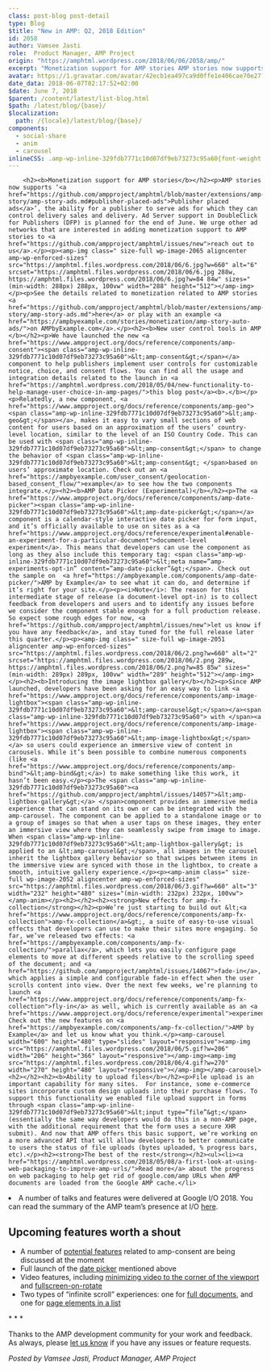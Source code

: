 ```yaml
---
class: post-blog post-detail
type: Blog
$title: "New in AMP: Q2, 2018 Edition"
id: 2058
author: Vamsee Jasti
role:  Product Manager, AMP Project
origin: "https://amphtml.wordpress.com/2018/06/06/2058/amp/"
excerpt: "Monetization support for AMP stories AMP stories now supports ‘Publisher placed ads’, the ability for a publisher to serve ads for which they can control delivery sales and delivery. Ad Server support in DoubleClick for Publishers (DFP) is planned for the end of June. We urge other ad networks that are interested in adding monetization [&#8230;]"
avatar: https://1.gravatar.com/avatar/42ecb1ea497ca9d0ffe1e406cae70e27?s=96&d=identicon&r=G
date_data: 2018-06-07T02:17:52+02:00
$date: June 7, 2018
$parent: /content/latest/list-blog.html
$path: /latest/blog/{base}/
$localization:
  path: /{locale}/latest/blog/{base}/
components:
  - social-share
  - anim
  - carousel
inlineCSS: .amp-wp-inline-329fdb7771c10d07df9eb73273c95a60{font-weight:400;}.amp-wp-inline-a6ec8840dd8107f0c4f9cbd7d00cece0{text-align:center;}
---
```


<div class="amp-wp-article-content">

		<h2><b>Monetization support for AMP stories</b></h2><p>AMP stories now supports ‘<a href="https://github.com/ampproject/amphtml/blob/master/extensions/amp-story/amp-story-ads.md#publisher-placed-ads">Publisher placed ads</a>’, the ability for a publisher to serve ads for which they can control delivery sales and delivery. Ad Server support in DoubleClick for Publishers (DFP) is planned for the end of June. We urge other ad networks that are interested in adding monetization support to AMP stories to <a href="https://github.com/ampproject/amphtml/issues/new">reach out to us</a>.</p><p><amp-img class=" size-full wp-image-2065 aligncenter amp-wp-enforced-sizes" src="https://amphtml.files.wordpress.com/2018/06/6.jpg?w=660" alt="6" srcset="https://amphtml.files.wordpress.com/2018/06/6.jpg 288w, https://amphtml.files.wordpress.com/2018/06/6.jpg?w=84 84w" sizes="(min-width: 288px) 288px, 100vw" width="288" height="512"></amp-img></p><p>See the details related to monetization related to AMP stories <a href="https://github.com/ampproject/amphtml/blob/master/extensions/amp-story/amp-story-ads.md">here</a> or play with an example <a href="https://ampbyexample.com/stories/monetization/amp-story-auto-ads/">on AMPbyExample.com</a>.</p><h2><b>New user control tools in AMP </b></h2><p>We have launched the new <a href="https://www.ampproject.org/docs/reference/components/amp-consent"><span class="amp-wp-inline-329fdb7771c10d07df9eb73273c95a60">&lt;amp-consent&gt;</span></a> component to help publishers implement user controls for customizable notice, choice, and consent flows. You can find all the usage and integration details related to the launch in <a href="https://amphtml.wordpress.com/2018/05/04/new-functionality-to-help-manage-user-choice-in-amp-pages/">this blog post</a><b>.</b></p><p>Relatedly, a new component, <a href="https://www.ampproject.org/docs/reference/components/amp-geo"><span class="amp-wp-inline-329fdb7771c10d07df9eb73273c95a60">&lt;amp-geo&gt;</span></a>, makes it easy to vary small sections of web content for users based on an approximation of the users’ country-level location, similar to the level of an ISO Country Code. This can be used with <span class="amp-wp-inline-329fdb7771c10d07df9eb73273c95a60">&lt;amp-consent&gt;</span> to change the behavior of <span class="amp-wp-inline-329fdb7771c10d07df9eb73273c95a60">&lt;amp-consent&gt; </span>based on users’ approximate location. Check out an <a href="https://ampbyexample.com/user_consent/geolocation-based_consent_flow/">example</a> to see how the two components integrate.</p><h2><b>AMP Date Picker (Experimental)</b></h2><p>The <a href="https://www.ampproject.org/docs/reference/components/amp-date-picker"><span class="amp-wp-inline-329fdb7771c10d07df9eb73273c95a60">&lt;amp-date-picker&gt;</span></a> component is a calendar-style interactive date picker for form input, and it’s officially available to use on sites as a <a href="https://www.ampproject.org/docs/reference/experimental#enable-an-experiment-for-a-particular-document">document-level experiment</a>. This means that developers can use the component as long as they also include this temporary tag: <span class="amp-wp-inline-329fdb7771c10d07df9eb73273c95a60">&lt;meta name=”amp-experiments-opt-in” content=”amp-date-picker”&gt;</span>. Check out the sample on  <a href="https://ampbyexample.com/components/amp-date-picker/">AMP by Example</a> to see what it can do, and determine if it’s right for your site.</p><p><i>Note</i>: The reason for this intermediate stage of release (a document-level opt-in) is to collect feedback from developers and users and to identify any issues before we consider the component stable enough for a full production release. So expect some rough edges for now, <a href="https://github.com/ampproject/amphtml/issues/new">let us know if you have any feedback</a>, and stay tuned for the full release later this quarter.</p><p><amp-img class=" size-full wp-image-2051 aligncenter amp-wp-enforced-sizes" src="https://amphtml.files.wordpress.com/2018/06/2.png?w=660" alt="2" srcset="https://amphtml.files.wordpress.com/2018/06/2.png 289w, https://amphtml.files.wordpress.com/2018/06/2.png?w=85 85w" sizes="(min-width: 289px) 289px, 100vw" width="289" height="512"></amp-img></p><h2><b>Introducing the image lightbox gallery</b></h2><p>Since AMP launched, developers have been asking for an easy way to link <a href="https://www.ampproject.org/docs/reference/components/amp-image-lightbox"><span class="amp-wp-inline-329fdb7771c10d07df9eb73273c95a60">&lt;amp-carousel&gt;</span></a><span class="amp-wp-inline-329fdb7771c10d07df9eb73273c95a60"> with </span><a href="https://www.ampproject.org/docs/reference/components/amp-image-lightbox"><span class="amp-wp-inline-329fdb7771c10d07df9eb73273c95a60">&lt;amp-image-lightbox&gt;</span></a> so users could experience an immersive view of content in carousels. While it’s been possible to combine numerous components (like <a href="https://www.ampproject.org/docs/reference/components/amp-bind">&lt;amp-bind&gt;</a>) to make something like this work, it hasn’t been easy.</p><p>The <span class="amp-wp-inline-329fdb7771c10d07df9eb73273c95a60"><a href="https://github.com/ampproject/amphtml/issues/14057">&lt;amp-lightbox-gallery&gt;</a> </span>component provides an immersive media experience that can stand on its own or can be integrated with the amp-carousel. The component can be applied to a standalone image or to a group of images so that when a user taps on these images, they enter an immersive view where they can seamlessly swipe from image to image. When <span class="amp-wp-inline-329fdb7771c10d07df9eb73273c95a60">&lt;amp-lightbox-gallery&gt; is applied to an &lt;amp-carousel&gt;</span>, all images in the carousel inherit the lightbox gallery behavior so that swipes between items in the immersive view are synced with those in the lightbox, to create a smooth, intuitive gallery experience.</p><p><amp-anim class=" size-full wp-image-2052 aligncenter amp-wp-enforced-sizes" src="https://amphtml.files.wordpress.com/2018/06/3.gif?w=660" alt="3" width="232" height="480" sizes="(min-width: 232px) 232px, 100vw"></amp-anim></p><h2></h2><h2><strong>New effects for amp-fx-collection</strong></h2><p>We’re just starting to build out &lt;<a href="https://www.ampproject.org/docs/reference/components/amp-fx-collection">amp-fx-collection</a>&gt;, a suite of easy-to-use visual effects that developers can use to make their sites more engaging. So far, we’ve released two effects: <a href="https://ampbyexample.com/components/amp-fx-collection/">parallax</a>, which lets you easily configure page elements to move at different speeds relative to the scrolling speed of the document; and <a href="https://github.com/ampproject/amphtml/issues/14067">fade-in</a>, which applies a simple and configurable fade-in effect when the user scrolls content into view. Over the next few weeks, we’re planning to launch <a href="https://www.ampproject.org/docs/reference/components/amp-fx-collection">fly-in</a> as well, which is currently available as an <a href="https://www.ampproject.org/docs/reference/experimental">experiment</a>. Check out the new features on <a href="https://ampbyexample.com/components/amp-fx-collection/">AMP by Example</a> and let us know what you think.</p><amp-carousel width="600" height="480" type="slides" layout="responsive"><amp-img src="https://amphtml.files.wordpress.com/2018/06/5.gif?w=206" width="206" height="366" layout="responsive"></amp-img><amp-img src="https://amphtml.files.wordpress.com/2018/06/4.gif?w=270" width="270" height="480" layout="responsive"></amp-img></amp-carousel><h2></h2><h2><b>Ability to upload files</b></h2><p>File upload is an important capability for many sites.  For instance, some e-commerce sites incorporate custom design uploads into their purchase flows. To support this functionality we enabled file upload support in forms through <span class="amp-wp-inline-329fdb7771c10d07df9eb73273c95a60">&lt;input type=”file”&gt;</span>(essentially the same way developers would do this in a non-AMP page, with the additional requirement that the form uses a secure XHR submit). And now that AMP offers this basic support, we’re working on a more advanced API that will allow developers to better communicate to users the status of file uploads (bytes uploaded, % progress bars, etc).</p><h2><strong>The best of the rest</strong></h2><ul><li><a href="https://amphtml.wordpress.com/2018/05/08/a-first-look-at-using-web-packaging-to-improve-amp-urls/">Read more</a> about the progress on web packaging to help get rid of google.com/amp URLs when AMP documents are loaded from the Google AMP cache.</li>
<li>A number of talks and features were delivered at Google I/O 2018. You can read the summary of the AMP team’s presence at I/O <a href="https://amphtml.wordpress.com/2018/05/08/google-io-2018/">here</a>.</li>
</ul><h2><strong>Upcoming features worth a shout</strong></h2><ul><li>A number of <a href="https://github.com/ampproject/amphtml/issues/13716#issuecomment-382474345"><span class="amp-wp-inline-329fdb7771c10d07df9eb73273c95a60">potential features</span></a> related to amp-consent are being discussed at the moment</li>
<li>Full launch of the <a href="https://github.com/ampproject/amphtml/issues/6469"><span class="amp-wp-inline-329fdb7771c10d07df9eb73273c95a60">date picker</span></a> mentioned above</li>
<li>Video features, including <a href="https://github.com/ampproject/amphtml/issues/8088"><span class="amp-wp-inline-329fdb7771c10d07df9eb73273c95a60">minimizing video to the corner of the viewport</span></a><span class="amp-wp-inline-329fdb7771c10d07df9eb73273c95a60"> and </span><a href="https://github.com/ampproject/amphtml/issues/14062"><span class="amp-wp-inline-329fdb7771c10d07df9eb73273c95a60">fullscreen-on-rotate</span></a></li>
<li>Two types of “infinite scroll” experiences: one for <a href="https://github.com/ampproject/amphtml/issues/14059"><span class="amp-wp-inline-329fdb7771c10d07df9eb73273c95a60">full documents</span></a><span class="amp-wp-inline-329fdb7771c10d07df9eb73273c95a60">, and one for </span><a href="https://github.com/ampproject/amphtml/issues/14060"><span class="amp-wp-inline-329fdb7771c10d07df9eb73273c95a60">page elements in a list</span></a></li>
</ul><p class="amp-wp-inline-a6ec8840dd8107f0c4f9cbd7d00cece0">* * *</p><p>Thanks to the AMP development community for your work and feedback. As always, please <a href="https://groups.google.com/forum/#!forum/amphtml-discuss"><span class="amp-wp-inline-329fdb7771c10d07df9eb73273c95a60">let us know</span></a> if you have any issues or feature requests.</p><p><em>Posted by Vamsee Jasti, Product Manager, AMP Project</em></p>	</div>

	

</div>

